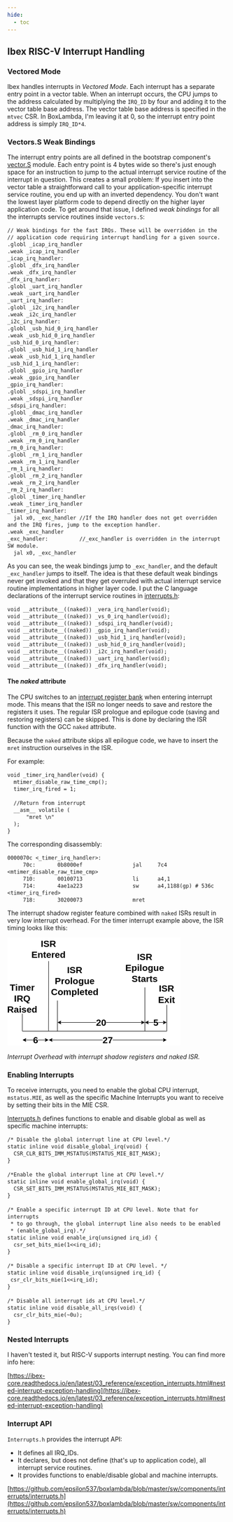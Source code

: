 ```yaml
---
hide:
  - toc
---
```


## Ibex RISC-V Interrupt Handling

### Vectored Mode

Ibex handles interrupts in *Vectored Mode*. Each interrupt has a separate entry point in a vector table. When an interrupt occurs, the CPU jumps to the address calculated by multiplying the `IRQ_ID` by four and adding it to the vector table base address. The vector table base address is specified in the `mtvec` CSR. In BoxLambda, I'm leaving it at 0, so the interrupt entry point address is simply `IRQ_ID*4`.

### Vectors.S Weak Bindings

The interrupt entry points are all defined in the bootstrap component's [vector.S](https://github.com/epsilon537/boxlambda/blob/master/sw/components/bootstrap/vectors.S) module. Each entry point is 4 bytes wide so there's just enough space for an instruction to jump to the actual interrupt service routine of the interrupt in question. This creates a small problem: If you insert into the vector table a straightforward call to your application-specific interrupt service routine, you end up with an inverted dependency. You don't want the lowest layer platform code to depend directly on the higher layer application code. To get around that issue, I defined *weak bindings* for all the interrupts service routines inside `vectors.S`:

```
// Weak bindings for the fast IRQs. These will be overridden in the
// application code requiring interrupt handling for a given source.
.globl _icap_irq_handler
.weak _icap_irq_handler
_icap_irq_handler:
.globl _dfx_irq_handler
.weak _dfx_irq_handler
_dfx_irq_handler:
.globl _uart_irq_handler
.weak _uart_irq_handler
_uart_irq_handler:
.globl _i2c_irq_handler
.weak _i2c_irq_handler
_i2c_irq_handler:
.globl _usb_hid_0_irq_handler
.weak _usb_hid_0_irq_handler
_usb_hid_0_irq_handler:
.globl _usb_hid_1_irq_handler
.weak _usb_hid_1_irq_handler
_usb_hid_1_irq_handler:
.globl _gpio_irq_handler
.weak _gpio_irq_handler
_gpio_irq_handler:
.globl _sdspi_irq_handler
.weak _sdspi_irq_handler
_sdspi_irq_handler:
.globl _dmac_irq_handler
.weak _dmac_irq_handler
_dmac_irq_handler:
.globl _rm_0_irq_handler
.weak _rm_0_irq_handler
_rm_0_irq_handler:
.globl _rm_1_irq_handler
.weak _rm_1_irq_handler
_rm_1_irq_handler:
.globl _rm_2_irq_handler
.weak _rm_2_irq_handler
_rm_2_irq_handler:
.globl _timer_irq_handler
.weak _timer_irq_handler
_timer_irq_handler:
  jal x0, _exc_handler //If the IRQ handler does not get overridden and the IRQ fires, jump to the exception handler.
.weak _exc_handler
_exc_handler:          //_exc_handler is overridden in the interrupt SW module.
  jal x0, _exc_handler
```

As you can see, the weak bindings jump to `_exc_handler`, and the default `_exc_handler` jumps to itself. The idea is that these default weak bindings never get invoked and that they get overruled with actual interrupt service routine implementations in higher layer code. I put the C language declarations of the interrupt service routines in [interrupts.h](https://github.com/epsilon537/boxlambda/blob/master/sw/components/interrupts/interrupts.h):

```
void __attribute__((naked)) _vera_irq_handler(void);
void __attribute__((naked)) _vs_0_irq_handler(void);
void __attribute__((naked)) _sdspi_irq_handler(void);
void __attribute__((naked)) _gpio_irq_handler(void);
void __attribute__((naked)) _usb_hid_1_irq_handler(void);
void __attribute__((naked)) _usb_hid_0_irq_handler(void);
void __attribute__((naked)) _i2c_irq_handler(void);
void __attribute__((naked)) _uart_irq_handler(void);
void __attribute__((naked)) _dfx_irq_handler(void);
```

#### The *naked* attribute

The CPU switches to an [interrupt register bank](components_ibex.md#interrupt-shadow-registers) when entering interrupt mode. This means that the ISR no longer needs to save and restore the registers it uses. The regular ISR prologue and epilogue code (saving and restoring registers) can be skipped. This is done by declaring the ISR function with the GCC `naked` attribute.

Because the `naked` attribute skips all epilogue code, we have to insert the `mret` instruction ourselves in the ISR. 

For example:

```
void _timer_irq_handler(void) {
  mtimer_disable_raw_time_cmp();
  timer_irq_fired = 1;

  //Return from interrupt
  __asm__ volatile (
      "mret \n"
  );
}
```

The corresponding disassembly:

```
0000070c <_timer_irq_handler>:
     70c:       0b8000ef                jal     7c4 <mtimer_disable_raw_time_cmp>
     710:       00100713                li      a4,1
     714:       4ae1a223                sw      a4,1188(gp) # 536c <timer_irq_fired>
     718:       30200073                mret
```

The interrupt shadow register feature combined with `naked` ISRs result in very low interrupt overhead. For the timer interrupt example above, the ISR timing looks like this:

[![Interrupt Overhead.](assets/irq_overhead_after.png)](assets/irq_overhead_after.png)

*Interrupt Overhead with interrupt shadow registers and naked ISR.*

### Enabling Interrupts

To receive interrupts, you need to enable the global CPU interrupt, `mstatus.MIE`, as well as the specific Machine Interrupts you want to receive by setting their bits in the MIE CSR.

[Interrupts.h](https://github.com/epsilon537/boxlambda/blob/master/sw/components/interrupts/interrupts.h) defines functions to enable and disable global as well as specific machine interrupts:

```
/* Disable the global interrupt line at CPU level.*/
static inline void disable_global_irq(void) {
  CSR_CLR_BITS_IMM_MSTATUS(MSTATUS_MIE_BIT_MASK);
}

/*Enable the global interrupt line at CPU level.*/
static inline void enable_global_irq(void) {
  CSR_SET_BITS_IMM_MSTATUS(MSTATUS_MIE_BIT_MASK);
}

/* Enable a specific interrupt ID at CPU level. Note that for interrupts
 * to go through, the global interrupt line also needs to be enabled
 * (enable_global_irq).*/
static inline void enable_irq(unsigned irq_id) {
  csr_set_bits_mie(1<<irq_id);
}

/* Disable a specific interrupt ID at CPU level. */
static inline void disable_irq(unsigned irq_id) {
 csr_clr_bits_mie(1<<irq_id);
}

/* Disable all interrupt ids at CPU level.*/
static inline void disable_all_irqs(void) {
  csr_clr_bits_mie(~0u);
}
```

### Nested Interrupts

I haven't tested it, but RISC-V supports interrupt nesting. You can find more info here:

[https://ibex-core.readthedocs.io/en/latest/03_reference/exception_interrupts.html#nested-interrupt-exception-handling](https://ibex-core.readthedocs.io/en/latest/03_reference/exception_interrupts.html#nested-interrupt-exception-handling)

### Interrupt API

`Interrupts.h` provides the interrupt API:

- It defines all IRQ_IDs.
- It declares, but does not define (that's up to application code), all interrupt service routines.
- It provides functions to enable/disable global and machine interrupts.

[https://github.com/epsilon537/boxlambda/blob/master/sw/components/interrupts/interrupts.h](https://github.com/epsilon537/boxlambda/blob/master/sw/components/interrupts/interrupts.h)

